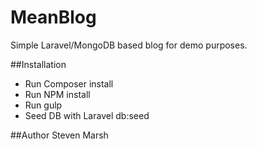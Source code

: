 # MeanBlog

Simple Laravel/MongoDB based blog for demo purposes.

##Installation
- Run Composer install
- Run NPM install
- Run gulp
- Seed DB with Laravel db:seed

##Author
Steven Marsh
